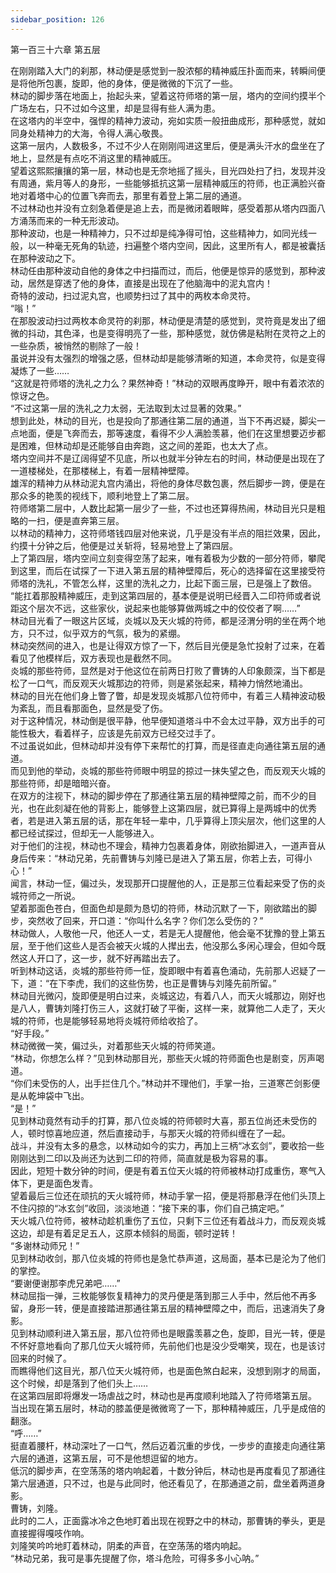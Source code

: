 ```yaml
---
sidebar_position: 126
---
```

 第一百三十六章 第五层


在刚刚踏入大门的刹那，林动便是感觉到一股浓郁的精神威压扑面而来，转瞬间便是将他所包裹，旋即，他的身体，便是微微的下沉了一些。  
林动的脚步落在地面上，抬起头来，望着这符师塔的第一层，塔内的空间约摸半个广场左右，只不过如今这里，却是显得有些人满为患。  
在这塔内的半空中，强悍的精神力波动，宛如实质一般扭曲成形，那种感觉，就如同身处精神力的大海，令得人满心敬畏。  
这第一层内，人数极多，不过不少人在刚刚闯进这里后，便是满头汗水的盘坐在了地上，显然是有点吃不消这里的精神威压。  
望着这熙熙攘攘的第一层，林动也是无奈地摇了摇头，目光四处扫了扫，发现并没有周通，紫月等人的身形，一些能够抵抗这第一层精神威压的符师，也正满脸兴奋地对着塔中心的位置飞奔而去，那里有着登上第二层的通道。  
不过林动也并没有立刻急着便是追上去，而是微闭着眼眸，感受着那从塔内四面八方涌荡而来的一种无形波动。  
那种波动，也是一种精神力，只不过却是纯净得可怕，这些精神力，如同光线一般，以一种毫无死角的轨迹，扫遍整个塔内空间，因此，这里所有人，都是被囊括在那种波动之下。  
林动任由那种波动自他的身体之中扫描而过，而后，他便是惊异的感觉到，那种波动，居然是穿透了他的身体，直接是出现在了他脑海中的泥丸宫内！  
奇特的波动，扫过泥丸宫，也顺势扫过了其中的两枚本命灵符。  
“嗡！”  
在那股波动扫过两枚本命灵符的刹那，林动便是清楚的感觉到，灵符竟是发出了细微的抖动，其色泽，也是变得明亮了一些，那种感觉，就仿佛是粘附在灵符之上的一些杂质，被悄然的剔除了一般！  
虽说并没有太强烈的增强之感，但林动却是能够清晰的知道，本命灵符，似是变得凝炼了一些……  
“这就是符师塔的洗礼之力么？果然神奇！”林动的双眼再度睁开，眼中有着浓浓的惊讶之色。  
“不过这第一层的洗礼之力太弱，无法取到太过显著的效果。”  
想到此处，林动的目光，也是投向了那通往第二层的通道，当下不再迟疑，脚尖一点地面，便是飞奔而去，那等速度，看得不少人满脸羡慕，他们在这里想要迈步都是困难，但林动却是还能够自由奔跑，这之间的差距，也太大了点。  
塔内空间并不是辽阔得望不见底，所以也就半分钟左右的时间，林动便是出现在了一道楼梯处，在那楼梯上，有着一层精神壁障。  
雄浑的精神力从林动泥丸宫内涌出，将他的身体尽数包裹，然后脚步一跨，便是在那众多的艳羡的视线下，顺利地登上了第二层。  
符师塔第二层中，人数比起第一层少了一些，不过也还算得热闹，林动目光只是粗略的一扫，便是直奔第三层。  
以林动的精神力，这符师塔钱四层对他来说，几乎是没有半点的阻拦效果，因此，约摸十分钟之后，他便是过关斩将，轻易地登上了第四层。  
上了第四层，塔内空间立刻变得空荡了起来，唯有着极为少数的一部分符师，攀爬到这里，而后在试探了一下进入第五层的精神壁障后，死心的选择留在这里接受符师塔的洗礼，不管怎么样，这里的洗礼之力，比起下面三层，已是强上了数倍。  
“能扛着那股精神威压，走到这第四层的，基本便是说明已经晋入二印符师或者说距这个层次不远，这些家伙，说起来也能够算做两城之中的佼佼者了啊……”  
林动目光看了一眼这片区域，炎城以及天火城的符师，都是泾渭分明的坐在两个地方，只不过，似乎双方的气氛，极为的紧绷。  
林动突然间的进入，也是让得双方惊了一下，然后目光便是急忙投射了过来，在着看见了他模样后，双方表现也是截然不同。  
炎城的那些符师，显然是对于他这位在前两日打败了曹铸的人印象颇深，当下都是松了一口气，而反观天火城那边的符师，则是紧张起来，精神力悄然地涌出。  
林动的目光在他们身上瞥了瞥，却是发现炎城那八位符师中，有着三人精神波动极为紊乱，而且看那面色，显然是受了伤。  
对于这种情况，林动倒是很平静，他早便知道塔斗中不会太过平静，双方出手的可能性极大，看着样子，应该是先前双方已经交过手了。  
不过虽说如此，但林动却并没有停下来帮忙的打算，而是径直走向通往第五层的通道。  
而见到他的举动，炎城的那些符师眼中明显的掠过一抹失望之色，而反观天火城的那些符师，却是暗暗兴奋。  
在双方的注视下，林动的脚步停在了那通往第五层的精神壁障之前，而不少的目光，也在此刻凝在他的背影上，能够登上这第四层，就已算得上是两城中的优秀者，若是进入第五层的话，那在年轻一辈中，几乎算得上顶尖层次，他们这里的人都已经试探过，但却无一人能够进入。  
对于他们的注视，林动也不理会，精神力包裹着身体，刚欲抬脚进入，一道声音从身后传来：“林动兄弟，先前曹铸与刘隆已是进入了第五层，你若上去，可得小心！”  
闻言，林动一怔，偏过头，发现那开口提醒他的人，正是那三位看起来受了伤的炎城符师之一所说。  
望着那面色苍白，但面色却是颇为恳切的符师，林动沉默了一下，刚欲踏出的脚步，突然收了回来，开口道：“你叫什么名字？你们怎么受伤的？”  
林动做人，人敬他一尺，他还人一丈，若是无人提醒他，他会毫不犹豫的登上第五层，至于他们这些人是否会被天火城的人撵出去，他没那么多闲心理会，但如今既然这人开口了，这一步，就不好再踏出去了。  
听到林动这话，炎城的那些符师一怔，旋即眼中有着喜色涌动，先前那人迟疑了一下，道：“在下李虎，我们的这些伤势，也正是曹铸与刘隆先前所留。”  
林动目光微闪，旋即便是明白过来，炎城这边，有着八人，而天火城那边，刚好也是八人，曹铸刘隆打伤三人，这就打破了平衡，这样一来，就算他二人走了，天火城的符师，也是能够轻易地将炎城符师给收拾了。  
“好手段。”  
林动微微一笑，偏过头，对着那些天火城的符师笑道。  
“林动，你想怎么样？”见到林动那目光，那些天火城的符师面色也是剧变，厉声喝道。  
“你们未受伤的人，出手拦住几个。”林动并不理他们，手掌一抬，三道寒芒剑影便是从乾坤袋中飞出。  
“是！”  
见到林动竟然有动手的打算，那八位炎城的符师顿时大喜，那五位尚还未受伤的人，顿时惊喜地应道，然后直接动手，与那天火城的符师纠缠在了一起。  
战斗，并没有太多的悬念，以林动如今的实力，再加上三柄“冰玄剑”，要收拾一些刚刚达到二印以及尚还为达到二印的符师，简直就是极为容易的事。  
因此，短短十数分钟的时间，便是有着五位天火城的符师被林动打成重伤，寒气入体下，更是面色发青。  
望着最后三位还在顽抗的天火城符师，林动手掌一招，便是将那悬浮在他们头顶上不住闪掠的“冰玄剑”收回，淡淡地道：“接下来的事，你们自己搞定吧。”  
天火城八位符师，被林动趁机重伤了五位，只剩下三位还有着战斗力，而反观炎城这边，却是有着足足五人，这原本倾斜的局面，顿时逆转！  
“多谢林动师兄！”  
见到林动收剑，那八位炎城的符师也是急忙恭声道，这局面，基本已是沦为了他们的掌控。  
“要谢便谢那李虎兄弟吧……”  
林动屈指一弹，三枚能够恢复精神力的灵丹便是落到那三人手中，然后他不再多留，身形一转，便是直接踏进那通往第五层的精神壁障之中，而后，迅速消失了身影。  
见到林动顺利进入第五层，那八位符师也是眼露羡慕之色，旋即，目光一转，便是不怀好意地看向了那几位天火城符师，先前他们也是没少受嘲笑，现在，也是该讨回来的时候了。  
而瞧得他们这目光，那八位天火城符师，也是面色煞白起来，没想到刚才的局面，这个时候，却是落到了他们头上……  
在这第四层即将爆发一场虐战之时，林动也是再度顺利地踏入了符师塔第五层。  
当出现在第五层时，林动的膝盖便是微微弯了一下，那种精神威压，几乎是成倍的翻涨。  
“呼……”  
挺直着腰杆，林动深吐了一口气，然后迈着沉重的步伐，一步步的直接走向通往第六层的通道，这第五层，可不是他想逗留的地方。  
低沉的脚步声，在空荡荡的塔内响起着，十数分钟后，林动也是再度看见了那通往第六层通道，只不过，也是与此同时，他还看见了，在那通道之前，盘坐着两道身影。  
曹铸，刘隆。  
此时的二人，正面露冰冷之色地盯着出现在视野之中的林动，那曹铸的拳头，更是直接握得嘎吱作响。  
刘隆笑吟吟地盯着林动，阴柔的声音，在空荡荡的塔内响起。  
“林动兄弟，我可是事先提醒了你，塔斗危险，可得多多小心呐。”  
  
  
